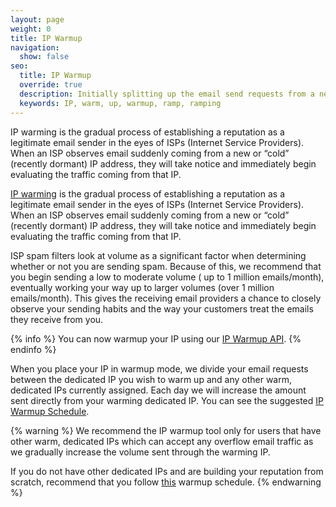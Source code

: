 ```yaml
---
layout: page
weight: 0
title: IP Warmup
navigation:
  show: false
seo:
  title: IP Warmup
  override: true
  description: Initially splitting up the email send requests from a new dedicated IP, so it doesn't get blocked.
  keywords: IP, warm, up, warmup, ramp, ramping
---
```


IP warming is the gradual process of establishing a reputation as a legitimate email sender in the eyes of ISPs (Internet Service Providers). When an ISP observes email suddenly coming from a new or “cold” (recently dormant) IP address, they will take notice and immediately begin evaluating the traffic coming from that IP.

[IP warming]({{root_url}}/User_Guide/Settings/ip_warmup.html) is the gradual process of establishing a reputation as a legitimate email sender in the eyes of ISPs (Internet Service Providers). When an ISP observes email suddenly coming from a new or “cold” (recently dormant) IP address, they will take notice and immediately begin evaluating the traffic coming from that IP.

ISP spam filters look at volume as a significant factor when determining whether or not you are sending spam. Because of this, we recommend that you begin sending a low to moderate volume ( up to 1 million emails/month), eventually working your way up to larger volumes (over 1 million emails/month). This gives the receiving email providers a chance to closely observe your sending habits and the way your customers treat the emails they receive from you.

{% info %}
You can now warmup your IP using our [IP Warmup API]({{root_url}}/API_Reference/Web_API_v3/IP_Management/ip_warmup.html).
{% endinfo %}

When you place your IP in warmup mode, we divide your email requests between the dedicated IP you wish to warm up and any other warm, dedicated IPs currently assigned. Each day we will increase the amount sent directly from your warming dedicated IP. You can see the suggested [IP Warmup Schedule]({{root_url}}/assets/IPWarmupSchedule.pdf).

{% warning %}
We recommend the IP warmup tool only for users that have other warm, dedicated IPs which can accept any overflow email traffic as we gradually increase the volume sent through the warming IP.

If you do not have other dedicated IPs and are building your reputation from scratch, recommend that you follow [this]({{root_url}}/assets/IPWarmupSchedule.pdf) warmup schedule.
{% endwarning %}

